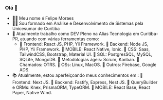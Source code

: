 ### Olá 👋

- :raising_hand_man: Meu nome é Felipe Moraes
- :man_student: Sou formado em Análise e Desenvolvimento de Sistemas pela Unicesumar de Curitiba
- :office: Atualmente trabalho como DEV Pleno na Alias Tecnologia em Curitiba-PR, atuando com várias ferramentas como:
   - :pushpin: Frontend: React JS, PHP, Yii Framework.
    :pushpin: Backend: Node JS, PHP, Yii Framework.
    :pushpin: MOBILE:  React Native, Ionic.
    :pushpin: CSS: Saas, TailwindCSS, Bootstrap, Material UI.
    :pushpin: SQL: PostgresSQL, MySQL, SQLite, MongoDB.
    :pushpin: Metodologias ágeis: Scrum, Kanban.
    :pushpin: Chamados: OTRS.
    :pushpin: OSs: Linux, MacOS.
    :pushpin: Outros: Firebase, Google ADS.
- :books: Atualmente, estou aperfeiçoando meus conhecimentos em :
    :pushpin: Frontend: Next JS.
    :pushpin: Backend: Fastify, Express, Nest JS.
    :pushpin: QueryBuilder e ORMs: Knex, PrismaORM, TypeORM.
    :pushpin: MOBILE: React Base, React Paper, Native Wind.
